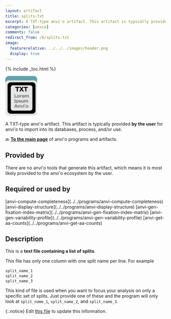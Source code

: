 ```yaml
---
layout: artifact
title: splits-txt
excerpt: A TXT-type anvi'o artifact. This artifact is typically provided by the user for anvi'o to import into its databases, process, and/or use.
categories: [anvio]
comments: false
redirect_from: /8/splits-txt
image:
  featurerelative: ../../../images/header.png
  display: true
---
```



{% include _toc.html %}


<img src="../../images/icons/TXT.png" alt="TXT" style="width:100px; border:none" />

A TXT-type anvi'o artifact. This artifact is typically provided **by the user** for anvi'o to import into its databases, process, and/or use.

🔙 **[To the main page](../../)** of anvi'o programs and artifacts.

## Provided by


There are no anvi'o tools that generate this artifact, which means it is most likely provided to the anvi'o ecosystem by the user.


## Required or used by


<p style="text-align: left" markdown="1"><span class="artifact-r">[anvi-compute-completeness](../../programs/anvi-compute-completeness)</span> <span class="artifact-r">[anvi-display-structure](../../programs/anvi-display-structure)</span> <span class="artifact-r">[anvi-gen-fixation-index-matrix](../../programs/anvi-gen-fixation-index-matrix)</span> <span class="artifact-r">[anvi-gen-variability-profile](../../programs/anvi-gen-variability-profile)</span> <span class="artifact-r">[anvi-get-aa-counts](../../programs/anvi-get-aa-counts)</span></p>


## Description

This is a **text file containing a list of splits**. 

This file has only one column with one split name per line. For example 

    split_name_1
    split_name_2
    split_name_3
    
    
This kind of file is used when you want to focus your analysis on only a specific set of splits. Just provide one of these and the program will only look at `split_name_1`, `split_name_2`, and `split_name_3`.


{:.notice}
Edit [this file](https://github.com/merenlab/anvio/tree/master/anvio/docs/artifacts/splits-txt.md) to update this information.

